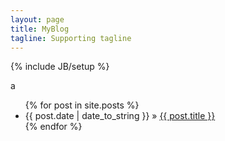 ```yaml
---
layout: page
title: MyBlog
tagline: Supporting tagline
---
```

{% include JB/setup %}

<p>a</p>
<ul class="posts">
  {% for post in site.posts %}
    <li><span>{{ post.date | date_to_string }}</span> &raquo; <a href="{{ BASE_PATH }}{{ post.url }}">{{ post.title }}</a></li>
  {% endfor %}
</ul>

